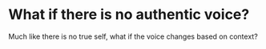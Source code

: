 # What if there is no authentic voice?

Much like there is no true self, what if the voice changes based on context?

